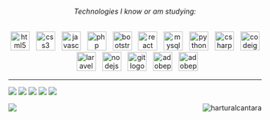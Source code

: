 <h6 align="center">Technologies I know or am studying:</h6>

###

<div align="center">
  <img src="https://skillicons.dev/icons?i=html" height="38" alt="html5 logo"  />
  <img width="5" />
  <img src="https://cdn.jsdelivr.net/gh/devicons/devicon/icons/css3/css3-original.svg" height="38" alt="css3 logo"  />
  <img width="5" />
  <img src="https://skillicons.dev/icons?i=js" height="38" alt="javascript logo"  />
  <img width="5" />
  <img src="https://skillicons.dev/icons?i=php" height="38" alt="php logo"  />
  <img width="5" />
  <img src="https://skillicons.dev/icons?i=bootstrap" height="38" alt="bootstrap logo"  />
  <img width="5" />
  <img src="https://skillicons.dev/icons?i=react" height="38" alt="react logo"  />
  <img width="5" />
  <img src="https://skillicons.dev/icons?i=mysql" height="38" alt="mysql logo"  />
  <img width="5" />
  <img src="https://skillicons.dev/icons?i=py" height="38" alt="python logo"  />
  <img width="5" />
  <img src="https://skillicons.dev/icons?i=cs" height="38" alt="csharp logo"  />
  <img width="5" />
  <img src="https://cdn.simpleicons.org/codeigniter/EF4223" height="38" alt="codeigniter logo"  />
  <img width="5" />
  <img src="https://cdn.simpleicons.org/laravel/FF2D20" height="38" alt="laravel logo"  />
  <img width="5" />
  <img src="https://skillicons.dev/icons?i=nodejs" height="38" alt="nodejs logo"  />
  <img width="5" />
  <img src="https://cdn.jsdelivr.net/gh/devicons/devicon/icons/git/git-original.svg" height="38" alt="git logo"  />
  <img width="5" />
  <img src="https://skillicons.dev/icons?i=pr" height="38" alt="adobepremierepro logo"  />
  <img width="5" />
  <img src="https://skillicons.dev/icons?i=ps" height="38" alt="adobephotoshop logo"  />
</div>
<hr>

![](http://github-profile-summary-cards.vercel.app/api/cards/profile-details?username=dostonshernazarov&theme=cobalt2)
![](http://github-profile-summary-cards.vercel.app/api/cards/repos-per-language?username=dostonshernazarov&theme=cobalt2) ![](http://github-profile-summary-cards.vercel.app/api/cards/most-commit-language?username=dostonshernazarov&theme=cobalt2)
![](http://github-profile-summary-cards.vercel.app/api/cards/stats?username=dostonshernazarov&theme=cobalt2) ![](http://github-profile-summary-cards.vercel.app/api/cards/productive-time?username=dostonshernazarov&theme=cobalt2&utcOffset=8) 

<div>
  <a href = "dostonshernazarov2001@gmail.com"> <img src="https://img.shields.io/badge/-Gmail-%23EA4335?style=for-the-badge&logo=gmail&logoColor=white" target="_blank"> </a>
  <img align="right" src="https://komarev.com/ghpvc/?username=dostonshernazarov&style=for-the-badge" alt="harturalcantara" />
</div>
